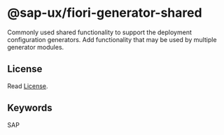 # @sap-ux/fiori-generator-shared

Commonly used shared functionality to support the deployment configuration generators.
Add functionality that may be used by multiple generator modules.


## License

Read [License](./LICENSE).

## Keywords
SAP
